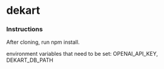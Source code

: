 # dekart

### Instructions
After cloning, run npm install.

environment variables that need to be set: OPENAI_API_KEY, DEKART_DB_PATH
